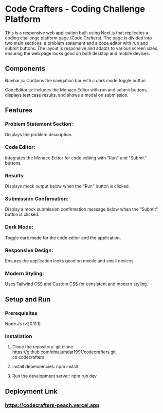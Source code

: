 # Code Crafters - Coding Challenge Platform

This is a responsive web application built using Next.js that replicates a coding challenge platform page (Code Crafters). The page is divided into two main sections: a problem statement and a code editor with run and submit buttons. The layout is responsive and adapts to various screen sizes, ensuring the web page looks good on both desktop and mobile devices.

## Components

Navbar.js: Contains the navigation bar with a dark mode toggle button.

CodeEditor.js: Includes the Monaco Editor with run and submit buttons, displays test case results, and shows a modal on submission.

## Features

### Problem Statement Section:

Displays the problem description.

### Code Editor:

Integrates the Monaco Editor for code editing with "Run" and "Submit" buttons.

### Results:

Displays mock output below when the "Run" button is clicked.

### Submission Confirmation:

Display a mock submission confirmation message below when the "Submit" button is clicked.

### Dark Mode:

Toggle dark mode for the code editor and the application.

### Responsive Design:

Ensures the application looks good on mobile and small devices.

### Modern Styling:

Uses Tailwind CSS and Custom CSS for consistent and modern styling.

## Setup and Run

### Prerequisites

Node Js (v20.11.1)

### Installation

1. Clone the repository:
   git clone https://github.com/dmajumdar1991/codecrafters.git <br />
   cd codecrafters

2. Install dependencies:
   npm install

3. Run the development server:
   npm run dev

## Deployment Link

### https://codecrafters-peach.vercel.app
